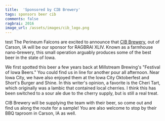 ```yaml
---
title:  'Sponsored by CIB Brewery'
tags: sponsors beer cib
comments: false
ragbrai: 2016
image_url: /assets/images/cib_logo.png
---
```

test
The Perineum Falcons are excited to announce that [CIB Brewery](http://cibbrewery.com/), out of Carson, IA will be our sponsor for RAGBRAI XLIV. Known as a farmhouse nano-brewery, this small operation arguably produces some of the best beer in the state of Iowa.

We first spotted this beer a few years back at Millstream Brewing's "Festival of Iowa Beers." You could find us in line for another pour all afternoon. Near Iowa City, we have also enjoyed them at the Iowa City Oktoberfest and Short's Burger and Shine. In this writer's opinion, a favorite is the Cheri Tart, which originally was a lambic that contained local cherries. I think this has been switched to a sour ale due to the cherry supply, but is still a real treat.

CIB Brewery will be supplying the team with their beer, so come out and find us along the route for a sample! You are also welcome to stop by their BBQ taproom in Carson, IA as well.
